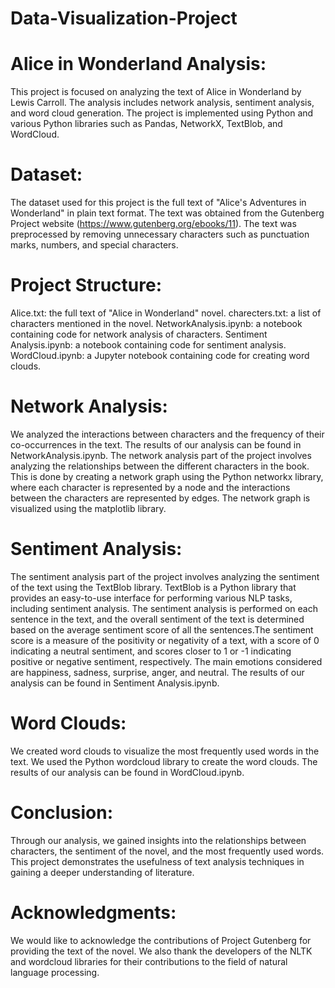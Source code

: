 
# Data-Visualization-Project
<h1 style="font-size: 28px;">Alice in Wonderland Analysis:</h1>

This project is focused on analyzing the text of Alice in Wonderland by Lewis Carroll. The analysis includes network analysis, sentiment analysis, and word cloud generation. The project is implemented using Python and various Python libraries such as Pandas, NetworkX, TextBlob, and WordCloud.

<h1 style="font-size: 28px;">Dataset:</h1>

The dataset used for this project is the full text of "Alice's Adventures in Wonderland" in plain text format. The text was obtained from the Gutenberg Project website (https://www.gutenberg.org/ebooks/11). The text was preprocessed by removing unnecessary characters such as punctuation marks, numbers, and special characters.

<h1 style="font-size: 28px;">Project Structure:</h1>

Alice.txt: the full text of "Alice in Wonderland" novel.
charecters.txt: a list of characters mentioned in the novel.
NetworkAnalysis.ipynb: a notebook containing code for network analysis of characters.
Sentiment Analysis.ipynb: a notebook containing code for sentiment analysis.
WordCloud.ipynb: a Jupyter notebook containing code for creating word clouds.

<h1 style="font-size: 28px;">Network Analysis:</h1>

We analyzed the interactions between characters and the frequency of their co-occurrences in the text. The results of our analysis can be found in NetworkAnalysis.ipynb.
The network analysis part of the project involves analyzing the relationships between the different characters in the book. This is done by creating a network graph using the Python networkx library, where each character is represented by a node and the interactions between the characters are represented by edges. The network graph is visualized using the matplotlib library.

<h1 style="font-size: 28px;">Sentiment Analysis:</h1>

The sentiment analysis part of the project involves analyzing the sentiment of the text using the TextBlob library. TextBlob is a Python library that provides an easy-to-use interface for performing various NLP tasks, including sentiment analysis. The sentiment analysis is performed on each sentence in the text, and the overall sentiment of the text is determined based on the average sentiment score of all the sentences.The sentiment score is a measure of the positivity or negativity of a text, with a score of 0 indicating a neutral sentiment, and scores closer to 1 or -1 indicating positive or negative sentiment, respectively. The main emotions considered are happiness, sadness, surprise, anger, and neutral.
The results of our analysis can be found in Sentiment Analysis.ipynb.

<h1 style="font-size: 28px;">Word Clouds:</h1>

We created word clouds to visualize the most frequently used words in the text. We used the Python wordcloud library to create the word clouds. The results of our analysis can be found in WordCloud.ipynb.

<h1 style="font-size: 28px;">Conclusion:</h1>

Through our analysis, we gained insights into the relationships between characters, the sentiment of the novel, and the most frequently used words. This project demonstrates the usefulness of text analysis techniques in gaining a deeper understanding of literature.

<h1 style="font-size: 28px;">Acknowledgments:</h1>

We would like to acknowledge the contributions of Project Gutenberg for providing the text of the novel. We also thank the developers of the NLTK and wordcloud libraries for their contributions to the field of natural language processing.
